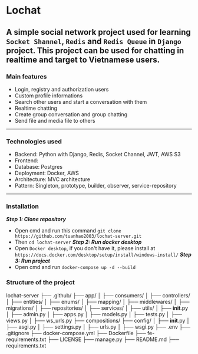 # Lochat
A simple social network project used for learning `Socket Shannel`, `Redis` and `Redis Queue` in `Django` project. This project can be used for chatting in realtime and target to **Vietnamese** users.
---
### Main features
- Login, registry and authorization users
- Custom profile informations
- Search other users and start a conversation with them
- Realtime chatting
- Create group conversation and group chatting
- Send file and media file to others
---
### Technologies used
- Backend: Python with Django, Redis, Socket Channel, JWT, AWS S3 
- Frontend:
- Database: Postgres
- Deployment: Docker, AWS
- Architecture: MVC architecture
- Pattern: Singleton, prototype, builder, observer, service-repository
---
### Installation
***Step 1: Clone repository***
- Open cmd and run this command `git clone https://github.com/tuanhao2003/lochat-server.git`
- Then `cd lochat-server`
***Step 2: Run docker desktop***
- Open `Docker desktop`, if you don't have it, please install at `https://docs.docker.com/desktop/setup/install/windows-install/`
***Step 3: Run project***
- Open cmd and run `docker-compose up -d --build`
### Structure of the project
lochat-server
├── .github/
├── app/
│   ├── consumers/
│   ├── controllers/
│   ├── entities/
│   ├── enums/
│   ├── mapping/
│   ├── middlewares/
│   ├── migrations/
│   ├── repositories/
│   ├── services/
│   ├── utils/
│   ├── __init__.py
│   ├── admin.py
│   ├── apps.py
│   ├── models.py
│   ├── tests.py
│   ├── views.py
│   ├── ws_urls.py
├── compositions/
├── config/
│   ├── __init__.py
│   ├── asgi.py
│   ├── settings.py
│   ├── urls.py
│   ├── wsgi.py
├── .env
├── .gitignore
├── docker-compose.yml
├── Dockerfile
├── fe-requirements.txt
├── LICENSE
├── manage.py
├── README.md
├── requirements.txt